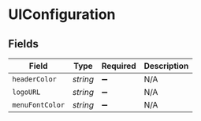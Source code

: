# UIConfiguration


## Fields

| Field              | Type               | Required           | Description        |
| ------------------ | ------------------ | ------------------ | ------------------ |
| `headerColor`      | *string*           | :heavy_minus_sign: | N/A                |
| `logoURL`          | *string*           | :heavy_minus_sign: | N/A                |
| `menuFontColor`    | *string*           | :heavy_minus_sign: | N/A                |